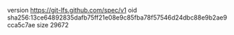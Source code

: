 version https://git-lfs.github.com/spec/v1
oid sha256:13ce64892835dafb75ff21e08e9c85fba78f57546d24dbc88e9b2ae9cca5c7ae
size 29672
